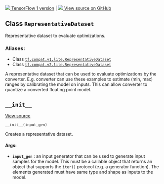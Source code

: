 [ ![](https://tensorflow.google.cn/images/tf_logo_32px.png) TensorFlow 1
version](/versions/r1.15/api_docs/python/tf/lite/RepresentativeDataset) |  [
![](https://tensorflow.google.cn/images/GitHub-Mark-32px.png) View source on
GitHub
](https://github.com/tensorflow/tensorflow/blob/r2.0/tensorflow/lite/python/lite.py#L112-L130)  
  
  
## Class `RepresentativeDataset`

Representative dataset to evaluate optimizations.

### Aliases:

  * Class [`tf.compat.v1.lite.RepresentativeDataset`](/api_docs/python/tf/lite/RepresentativeDataset)
  * Class [`tf.compat.v2.lite.RepresentativeDataset`](/api_docs/python/tf/lite/RepresentativeDataset)

A representative dataset that can be used to evaluate optimizations by the
converter. E.g. converter can use these examples to estimate (min, max) ranges
by calibrating the model on inputs. This can allow converter to quantize a
converted floating point model.

## `__init__`

[View
source](https://github.com/tensorflow/tensorflow/blob/r2.0/tensorflow/lite/python/lite.py#L121-L130)

    
    
    __init__(input_gen)
    

Creates a representative dataset.

#### Args:

  * **`input_gen`** : an input generator that can be used to generate input samples for the model. This must be a callable object that returns an object that supports the `iter()` protocol (e.g. a generator function). The elements generated must have same type and shape as inputs to the model.

